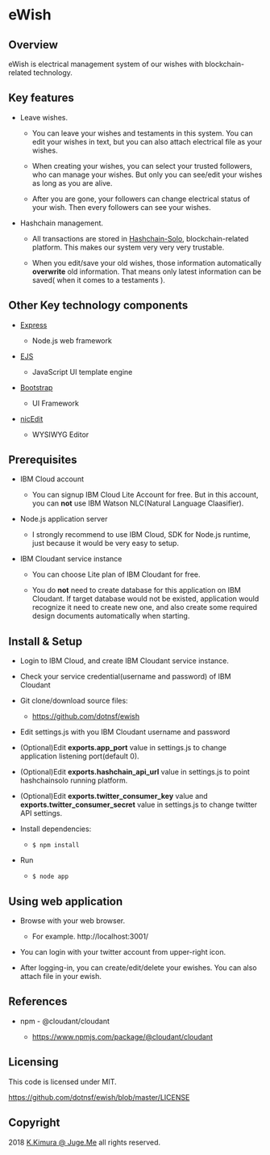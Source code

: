 # eWish


## Overview

eWish is electrical management system of our wishes with blockchain-related technology.


## Key features

- Leave wishes.

    - You can leave your wishes and testaments in this system. You can edit your wishes in text, but you can also attach electrical file as your wishes.

    - When creating your wishes, you can select your trusted followers, who can manage your wishes. But only you can see/edit your wishes as long as you are alive.

    - After you are gone, your followers can change electrical status of your wish. Then every followers can see your wishes.

- Hashchain management.

    - All transactions are stored in [Hashchain-Solo](https://github.com/dotnsf/hashchainsolo), blockchain-related platform. This makes our system very very very trustable.

    - When you edit/save your old wishes, those information automatically **overwrite** old information. That means only latest information can be saved( when it comes to a testaments ).


## Other Key technology components

- [Express](https://www.npmjs.com/package/express)

    - Node.js web framework

- [EJS](https://www.npmjs.com/package/ejs)

    - JavaScript UI template engine

- [Bootstrap](https://getbootstrap.com/)

    - UI Framework

- [nicEdit](http://nicedit.com/)

    - WYSIWYG Editor


## Prerequisites

- IBM Cloud account

    - You can signup IBM Cloud Lite Account for free. But in this account, you can **not** use IBM Watson NLC(Natural Language Claasifier).

- Node.js application server

    - I strongly recommend to use IBM Cloud, SDK for Node.js runtime, just because it would be very easy to setup.

- IBM Cloudant service instance

    - You can choose Lite plan of IBM Cloudant for free.

    - You do **not** need to create database for this application on IBM Cloudant. If target database would not be existed, application would recognize it need to create new one, and also create some required design documents automatically when starting.


## Install & Setup

- Login to IBM Cloud, and create IBM Cloudant service instance.

- Check your service credential(username and password) of IBM Cloudant

- Git clone/download source files:

    - https://github.com/dotnsf/ewish

- Edit settings.js with you IBM Cloudant username and password

- (Optional)Edit **exports.app_port** value in settings.js to change application listening port(default 0).

- (Optional)Edit **exports.hashchain_api_url** value in settings.js to point hashchainsolo running platform.

- (Optional)Edit **exports.twitter_consumer_key** value and **exports.twitter_consumer_secret** value in settings.js to change twitter API settings.

- Install dependencies:

    - `$ npm install`

- Run

    - `$ node app`

## Using web application

- Browse with your web browser.

    - For example. http://localhost:3001/

- You can login with your twitter account from upper-right icon.

- After logging-in, you can create/edit/delete your ewishes. You can also attach file in your ewish.



## References

- npm - @cloudant/cloudant

    - https://www.npmjs.com/package/@cloudant/cloudant


## Licensing

This code is licensed under MIT.

https://github.com/dotnsf/ewish/blob/master/LICENSE


## Copyright

2018 [K.Kimura @ Juge.Me](https://github.com/dotnsf) all rights reserved.
